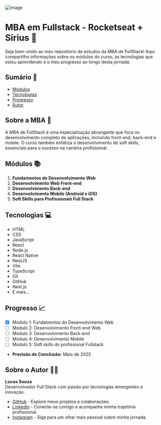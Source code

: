 ![image](https://github.com/LucasSouza17/mba-fullstack-rocketseat/assets/62787018/ad282ab6-64f1-4099-9490-90a8b4c2a3f6)

# MBA em Fullstack - Rocketseat + Sirius 🚀

Seja bem-vindo ao meu repositório de estudos da MBA de FullStack! Aqui compartilho informações sobre os módulos do curso, as tecnologias que estou aprendendo e o meu progresso ao longo desta jornada.

## Sumário 📜

- [Módulos](#módulos)
- [Tecnologias](#tecnologias)
- [Progresso](#progresso)
- [Autor](#autor)

## Sobre a MBA 📝

A MBA de FullStack é uma especialização abrangente que foca no desenvolvimento completo de aplicações, incluindo front-end, back-end e mobile. O curso também enfatiza o desenvolvimento de soft skills, essenciais para o sucesso na carreira profissional.

## Módulos 📚

1. **Fundamentos do Desenvolvimento Web**
2. **Desenvolvimento Web Front-end**
3. **Desenvolvimento Back-end**
4. **Desenvolvimento Mobile (Android e iOS)**
5. **Soft Skills para Profissionais Full Stack**

## Tecnologias 💻

- HTML
- CSS
- JavaScript
- React
- Node.js
- React Native
- NestJS
- Vite
- TypeScript
- Git
- GitHub
- Next.js
- E mais...

## Progresso 📈

- [x] Módulo 1: Fundamentos do Desenvolvimento Web
- [ ] Módulo 2: Desenvolvimento Front-end Web
- [ ] Módulo 3: Desenvolvimento Back-end
- [ ] Módulo 4: Desenvolvimento Mobile
- [ ] Módulo 5: Soft skills do profissional Fullstack
- **Previsão de Conclusão:** Maio de 2025

## Sobre o Autor 👨‍💻

**Lucas Souza**  
Desenvolvedor Full Stack com paixão por tecnologias emergentes e inovação.

- [GitHub](https://github.com/lucassouza17) - Explore meus projetos e colaborações.
- [LinkedIn](https://www.linkedin.com/in/lucassouza17/) - Conecte-se comigo e acompanhe minha trajetória profissional.
- [Instagram](https://www.instagram.com/lucasfsouza17/) - Siga para um olhar mais pessoal sobre minha jornada.
